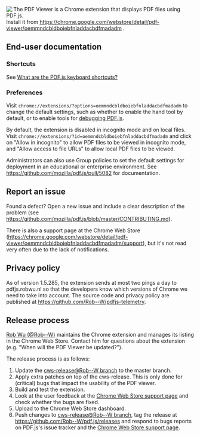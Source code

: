 <img align="left" src="https://mozilla.github.io/pdf.js/images/logo.svg"> The PDF Viewer is a Chrome extension that displays PDF files using PDF.js.  
Install it from https://chrome.google.com/webstore/detail/pdf-viewer/oemmndcbldboiebfnladdacbdfmadadm .

## End-user documentation

### Shortcuts
See [What are the PDF.js keyboard shortcuts?](Frequently-Asked-Questions#faq-shortcuts)

### Preferences
Visit `chrome://extensions/?options=oemmndcbldboiebfnladdacbdfmadadm` to change the default settings, such as whether to enable the hand tool by default, or to enable tools for [debugging PDF.js](Debugging-pdf.js).

By default, the extension is disabled in incognito mode and on local files. Visit `chrome://extensions/?id=oemmndcbldboiebfnladdacbdfmadadm` and click on "Allow in incognito" to allow PDF files to be viewed in incognito mode, and "Allow access to file URLs" to allow local PDF files to be viewed.

Administrators can also use Group policies to set the default settings for deployment in an educational or enterprise environment. See https://github.com/mozilla/pdf.js/pull/5082 for documentation.

## Report an issue
Found a defect? Open a new issue and include a clear description of the problem (see https://github.com/mozilla/pdf.js/blob/master/CONTRIBUTING.md).

There is also a support page at the Chrome Web Store (https://chrome.google.com/webstore/detail/pdf-viewer/oemmndcbldboiebfnladdacbdfmadadm/support), but it's not read very often due to the lack of notifications.

## Privacy policy

As of version 1.5.285, the extension sends at most two pings a day to pdfjs.robwu.nl so that the developers know which versions of Chrome we need to take into account. The source code and privacy policy are published at https://github.com/Rob--W/pdfjs-telemetry.

## Release process
[Rob Wu (@Rob--W)](https://github.com/Rob--W) maintains the Chrome extension and manages its listing in the Chrome Web Store. Contact him for questions about the extension (e.g. "When will the PDF Viewer be updated?").

The release process is as follows:

1. Update the [cws-release@Rob--W branch](https://github.com/Rob--W/pdf.js/tree/cws-release) to the master branch.
2. Apply extra patches on top of the cws-release. This is only done for (critical) bugs that impact the usability of the PDF viewer.
3. Build and test the extension.
4. Look at the user feedback at the [Chrome Web Store support page](https://chrome.google.com/webstore/detail/pdf-viewer/oemmndcbldboiebfnladdacbdfmadadm/support) and check whether the bugs are fixed.
4. Upload to the Chrome Web Store dashboard.
5. Push changes to [cws-release@Rob--W branch](https://github.com/Rob--W/pdf.js/tree/cws-release), tag the release at https://github.com/Rob--W/pdf.js/releases and respond to bugs reports on PDF.js's issue tracker and the [Chrome Web Store support page](https://chrome.google.com/webstore/detail/pdf-viewer/oemmndcbldboiebfnladdacbdfmadadm/support).